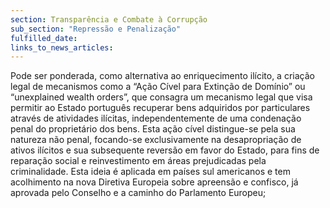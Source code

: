 ```yaml
---
section: Transparência e Combate à Corrupção
sub_section: "Repressão e Penalização"
fulfilled_date:
links_to_news_articles:
---
```


Pode ser ponderada, como alternativa ao enriquecimento ilícito, a criação legal de mecanismos como a “Ação Cível para Extinção de Domínio” ou “unexplained wealth orders”, que consagra um mecanismo legal que visa permitir ao Estado português recuperar bens adquiridos por particulares através de atividades ilícitas, independentemente de uma condenação penal do proprietário dos bens. Esta ação cível distingue-se pela sua natureza não penal, focando-se exclusivamente na desapropriação de ativos ilícitos e sua subsequente reversão em favor do Estado, para fins de reparação social e reinvestimento em áreas prejudicadas pela criminalidade. Esta ideia é aplicada em países sul americanos e tem acolhimento na nova Diretiva Europeia sobre apreensão e confisco, já aprovada pelo Conselho e a caminho do Parlamento Europeu;